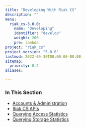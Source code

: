 ```yaml
---
title: "Developing With Riak CS"
description: ""
menu:
  riak_cs-3.0.0:
    name: "Developing"
    identifier: "develop"
    weight: 200
    pre: lambda
project: "riak_cs"
project_version: "3.0.0"
lastmod: 2022-05-30T00:00:00-00:00
sitemap:
  priority: 0.2
aliases:

---
```


### In This Section

- [Accounts & Administration](../references/appendices/http-admin/)
- [Riak CS APIs](../references/apis)
- [Querying Access Statistics](../cookbooks/querying-access-statistics/)
- [Querying Storage Statistics](../cookbooks/querying-storage-statistics/)
